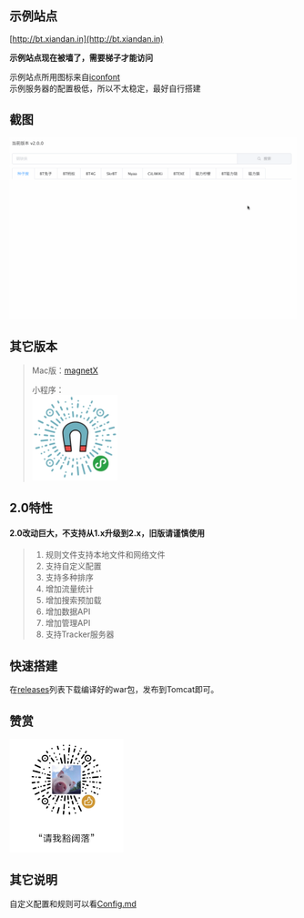 ## 示例站点
[http://bt.xiandan.in](http://bt.xiandan.in)

__示例站点现在被墙了，需要梯子才能访问__

示例站点所用图标来自[iconfont](https://www.iconfont.cn)  
示例服务器的配置极低，所以不太稳定，最好自行搭建  

## 截图
![](screenshots/5.gif)

## 其它版本
> Mac版：[magnetX](https://github.com/youusername/magnetX)
> 
> 小程序：  
> <img src="screenshots/mini.jpg" width="150"/>

## 2.0特性
#### 2.0改动巨大，不支持从1.x升级到2.x，旧版请谨慎使用
>1. 规则文件支持本地文件和网络文件
>2. 支持自定义配置
>3. 支持多种排序
>4. 增加流量统计
>5. 增加搜索预加载
>6. 增加数据API
>7. 增加管理API
>8. 支持Tracker服务器

## 快速搭建
在[releases](https://github.com/dengyuhan/magnetW/releases)列表下载编译好的war包，发布到Tomcat即可。

## 赞赏
<img src="screenshots/zanshang.jpg" width="200"/>

## 其它说明
自定义配置和规则可以看[Config.md](Config.md)
